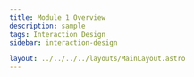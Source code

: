 ```yaml
---
title: Module 1 Overview
description: sample
tags: Interaction Design
sidebar: interaction-design

layout: ../../../../layouts/MainLayout.astro
---
```

